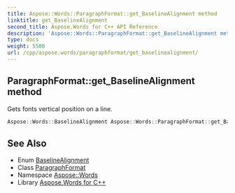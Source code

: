 ```yaml
---
title: Aspose::Words::ParagraphFormat::get_BaselineAlignment method
linktitle: get_BaselineAlignment
second_title: Aspose.Words for C++ API Reference
description: 'Aspose::Words::ParagraphFormat::get_BaselineAlignment method. Gets fonts vertical position on a line in C++.'
type: docs
weight: 5500
url: /cpp/aspose.words/paragraphformat/get_baselinealignment/
---
```

## ParagraphFormat::get_BaselineAlignment method


Gets fonts vertical position on a line.

```cpp
Aspose::Words::BaselineAlignment Aspose::Words::ParagraphFormat::get_BaselineAlignment()
```

## See Also

* Enum [BaselineAlignment](../../baselinealignment/)
* Class [ParagraphFormat](../)
* Namespace [Aspose::Words](../../)
* Library [Aspose.Words for C++](../../../)
